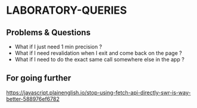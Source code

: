 # LABORATORY-QUERIES

## Problems & Questions

- What if I just need 1 min precision ?
- What if I need revalidation when I exit and come back on the page ?
- What if I need to do the exact same call somewhere else in the app ?

## For going further

https://javascript.plainenglish.io/stop-using-fetch-api-directly-swr-is-way-better-588976ef6782
